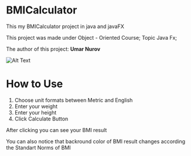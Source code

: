 # BMICalculator

This my BMICalculator project in java and javaFX

This project was made under Object - Oriented Course; Topic Java Fx;

The author of this project: **Umar Nurov**

![Alt Text](https://i.postimg.cc/0QfrHFYX/BIM-Calculator.gif)
# How to Use

1) Choose unit formats between Metric and English
2) Enter your weight
3) Enter your height
4) Click Calculate Button

After clicking you can see your BMI result

You can also notice that backround color of BMI result changes according the Standart Norms of BMI
